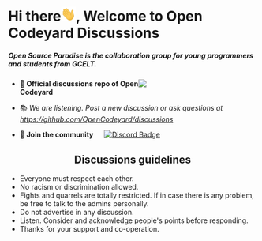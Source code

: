 <h1>Hi there<img src="https://raw.githubusercontent.com/ABSphreak/ABSphreak/master/gifs/Hi.gif" width="30px">, Welcome to Open Codeyard Discussions</h1>

##### Open Source Paradise is the collaboration group for young programmers and students from GCELT.

<div>
<img align="right" src="https://user-images.githubusercontent.com/67138059/113822290-e05ed080-979a-11eb-80fc-07a931bbfb2b.gif" width="240">

- 💬 **Official discussions repo of Open Codeyard**

- 📚 *We are listening. Post a new discussion or ask questions at https://github.com/OpenCodeyard/discussions*

- 🤝 **Join the community** &emsp; [![Discord Badge](https://img.shields.io/badge/-Open%20Codeyard-738adb?style=social&logo=Discord&logoColor=738adb)](https://discord.gg/BQBrXRMTFQ)


</div>
</p>

<h2 align="center">Discussions guidelines</h2>
<p align="center">

- Everyone must respect each other.
- No racism or discrimination allowed.
- Fights and quarrels are totally restricted. If in case there is any problem, be free to talk to the admins personally. 
- Do not advertise in any discussion.
- Listen. Consider and acknowledge people's points before responding.
- Thanks for your support and co-operation.
  
</p>



<br>
<br>
<br>
<br>
